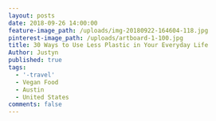 ```yaml
---
layout: posts
date: 2018-09-26 14:00:00
feature-image_path: /uploads/img-20180922-164604-118.jpg
pinterest-image_path: /uploads/artboard-1-100.jpg
title: 30 Ways to Use Less Plastic in Your Everyday Life
Author: Justyn
published: true
tags:
  - '-travel'
  - Vegan Food
  - Austin
  - United States
comments: false
---
```

